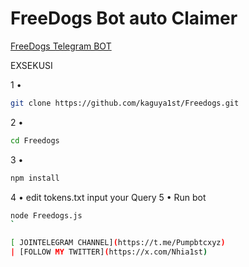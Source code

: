 # FreeDogs Bot auto Claimer
[FreeDogs Telegram BOT](https://t.me/theFreeDogs_bot/app?startapp=ref_OofHah2a)

EXSEKUSI

1 •
```BASH
git clone https://github.com/kaguya1st/Freedogs.git
```
2 •
```bash
cd Freedogs
```
3 • 
```bash
npm install
```
4 • edit tokens.txt  input your Query 
5 • Run bot
```bash
node Freedogs.js
`

[ JOINTELEGRAM CHANNEL](https://t.me/Pumpbtcxyz)
| [FOLLOW MY TWITTER](https://x.com/Nhia1st)
    
